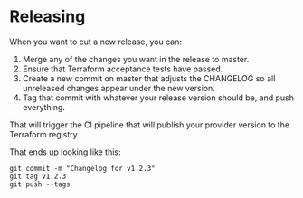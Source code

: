 # Releasing

When you want to cut a new release, you can:

1. Merge any of the changes you want in the release to master.
2. Ensure that Terraform acceptance tests have passed.
3. Create a new commit on master that adjusts the CHANGELOG so all unreleased
   changes appear under the new version.
4. Tag that commit with whatever your release version should be, and push everything.

That will trigger the CI pipeline that will publish your provider version to the
Terraform registry.

That ends up looking like this:

```
git commit -m "Changelog for v1.2.3"
git tag v1.2.3
git push --tags
```
